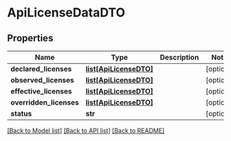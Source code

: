 # ApiLicenseDataDTO

## Properties
Name | Type | Description | Notes
------------ | ------------- | ------------- | -------------
**declared_licenses** | [**list[ApiLicenseDTO]**](ApiLicenseDTO.md) |  | [optional] 
**observed_licenses** | [**list[ApiLicenseDTO]**](ApiLicenseDTO.md) |  | [optional] 
**effective_licenses** | [**list[ApiLicenseDTO]**](ApiLicenseDTO.md) |  | [optional] 
**overridden_licenses** | [**list[ApiLicenseDTO]**](ApiLicenseDTO.md) |  | [optional] 
**status** | **str** |  | [optional] 

[[Back to Model list]](../README.md#documentation-for-models) [[Back to API list]](../README.md#documentation-for-api-endpoints) [[Back to README]](../README.md)

